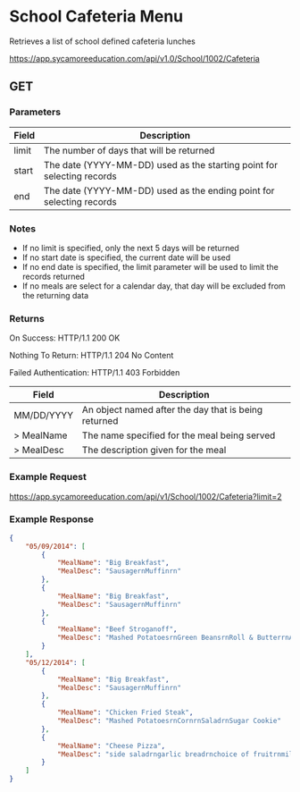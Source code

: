 # School Cafeteria Menu

Retrieves a list of school defined cafeteria lunches

https://app.sycamoreeducation.com/api/v1.0/School/1002/Cafeteria

## GET

### Parameters

| Field | Description |
|-------|-------------|
| limit | The number of days that will be returned |
| start | The date (YYYY-MM-DD) used as the starting point for selecting records |
| end | The date (YYYY-MM-DD) used as the ending point for selecting records |

### Notes
- If no limit is specified, only the next 5 days will be returned
- If no start date is specified, the current date will be used
- If no end date is specified, the limit parameter will be used to limit the records returned
- If no meals are select for a calendar day, that day will be excluded from the returning data

### Returns

On Success: HTTP/1.1 200 OK

Nothing To Return: HTTP/1.1 204 No Content

Failed Authentication:  HTTP/1.1 403 Forbidden

| Field      | Description |
|------------|-------------|
| MM/DD/YYYY | An object named after the day that is being returned |
| > MealName | The name specified for the meal being served |
| > MealDesc | The description given for the meal |

### Example Request

https://app.sycamoreeducation.com/api/v1/School/1002/Cafeteria?limit=2

### Example Response
```json
{
    "05/09/2014": [
        {
            "MealName": "Big Breakfast",
            "MealDesc": "SausagernMuffinrn"
        },
        {
            "MealName": "Big Breakfast",
            "MealDesc": "SausagernMuffinrn"
        },
        {
            "MealName": "Beef Stroganoff",
            "MealDesc": "Mashed PotatoesrnGreen BeansrnRoll & ButterrnApple Crisp"
        }
    ],
    "05/12/2014": [
        {
            "MealName": "Big Breakfast",
            "MealDesc": "SausagernMuffinrn"
        },
        {
            "MealName": "Chicken Fried Steak",
            "MealDesc": "Mashed PotatoesrnCornrnSaladrnSugar Cookie"
        },
        {
            "MealName": "Cheese Pizza",
            "MealDesc": "side saladrngarlic breadrnchoice of fruitrnmilk or juice"
        }
    ]
}
```